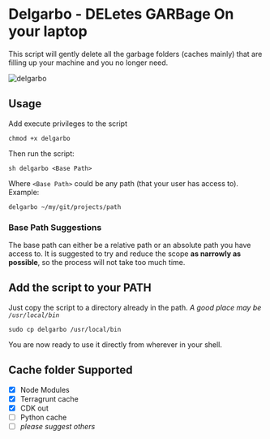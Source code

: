 # Delgarbo - DELetes GARBage On your laptop
This script will gently delete all the garbage folders (caches mainly) that are filling up your machine and you no longer need.

![delgarbo](https://github.com/user-attachments/assets/d17c373f-b753-4fcd-8e5c-3daa3024c0c9)

## Usage
Add execute privileges to the script
```
chmod +x delgarbo
```
Then run the script:
```
sh delgarbo <Base Path>
```
Where `<Base Path>` could be any path (that your user has access to).
Example:
```
delgarbo ~/my/git/projects/path
```

### Base Path Suggestions
The base path can either be a relative path or an absolute path you have access to.
It is suggested to try and reduce the scope **as narrowly as possible**, so the process will not take too much time.

## Add the script to your PATH
Just copy the script to a directory already in the path.
*A good place may be `/usr/local/bin`*
```
sudo cp delgarbo /usr/local/bin
```

You are now ready to use it directly from wherever in your shell.

## Cache folder Supported

- [x] Node Modules  
- [x] Terragrunt cache
- [x] CDK out  
- [ ] Python cache
- [ ] *please suggest others*
